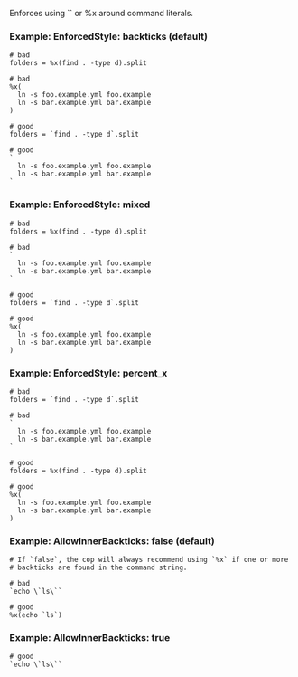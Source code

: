 Enforces using `` or %x around command literals.

### Example: EnforcedStyle: backticks (default)
    # bad
    folders = %x(find . -type d).split

    # bad
    %x(
      ln -s foo.example.yml foo.example
      ln -s bar.example.yml bar.example
    )

    # good
    folders = `find . -type d`.split

    # good
    `
      ln -s foo.example.yml foo.example
      ln -s bar.example.yml bar.example
    `

### Example: EnforcedStyle: mixed
    # bad
    folders = %x(find . -type d).split

    # bad
    `
      ln -s foo.example.yml foo.example
      ln -s bar.example.yml bar.example
    `

    # good
    folders = `find . -type d`.split

    # good
    %x(
      ln -s foo.example.yml foo.example
      ln -s bar.example.yml bar.example
    )

### Example: EnforcedStyle: percent_x
    # bad
    folders = `find . -type d`.split

    # bad
    `
      ln -s foo.example.yml foo.example
      ln -s bar.example.yml bar.example
    `

    # good
    folders = %x(find . -type d).split

    # good
    %x(
      ln -s foo.example.yml foo.example
      ln -s bar.example.yml bar.example
    )

### Example: AllowInnerBackticks: false (default)
    # If `false`, the cop will always recommend using `%x` if one or more
    # backticks are found in the command string.

    # bad
    `echo \`ls\``

    # good
    %x(echo `ls`)

### Example: AllowInnerBackticks: true
    # good
    `echo \`ls\``